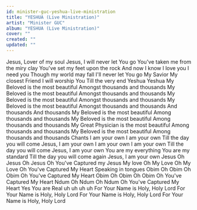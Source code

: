 ```yaml
---
id: minister-guc-yeshua-live-ministration
title: "YESHUA (Live Ministration)"
artist: "Minister GUC"
album: "YESHUA (Live Ministration)"
cover: ""
created: ""
updated: ""
---
```


Jesus, Lover of my soul
Jesus, I will never let You go
You've taken me from the miry clay
You've set my feet upon the rock
And now I know
I love you
I need you
Though my world may fall
I'll never let You go
My Savior
My closest Friend
I will worship You
Till the very end
Yeshua
Yeshua
My Beloved is the most beautiful
Amongst thousands and thousands
My Beloved is the most beautiful
Amongst thousands and thousands
My Beloved is the most beautiful
Amongst thousands and thousands
My Beloved is the most beautiful
Amongst thousands and thousands
And thousands
And thousands
My Beloved is the most beautiful
Among thousands and thousands
My Beloved is the most beautiful
Among thousands and thousands
My Great Physician is the most beautiful
Among thousands and thousands
My Beloved is the most beautiful
Among thousands and thousands
Chants
I am your own
I am your own
Till the day you will come
Jesus, I am your own
I am your own
I am your own
Till the day you will come
Jesus, I am your own
You are my everything
You are my standard
Till the day you will come again
Jesus, I am your own
Jesus Oh Jesus Oh Jesus Oh
You've Captured my Jesus
My love Oh My Love Oh My Love Oh
You've Captured My Heart
Speaking in tongues
Obim Oh Obim Oh Obim Oh
You've Captured My Heart
Obim Oh Obim Oh Obim Oh
You've Captured My Heart
 Ndum Oh Ndum Oh Ndum Oh
You've Captured My Heart
Yes You are Real
uh uh uh uh
For Your Name is Holy, Holy Lord
For Your Name is Holy, Holy Lord
For Your Name is Holy, Holy Lord
For Your Name is Holy, Holy Lord